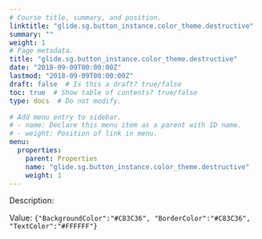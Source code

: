 ```yaml
---
# Course title, summary, and position.
linktitle: "glide.sg.button_instance.color_theme.destructive"
summary: ""
weight: 1
# Page metadata.
title: "glide.sg.button_instance.color_theme.destructive"
date: "2018-09-09T00:00:00Z"
lastmod: "2018-09-09T00:00:00Z"
draft: false  # Is this a draft? true/false
toc: true  # Show table of contents? true/false
type: docs  # Do not modify.

# Add menu entry to sidebar.
# - name: Declare this menu item as a parent with ID name.
# - weight: Position of link in menu.
menu:
  properties:
    parent: Properties
    name: "glide.sg.button_instance.color_theme.destructive"
    weight: 1
---
```


Description: 


Value: `{"BackgroundColor":"#C83C36", "BorderColor":"#C83C36", "TextColor":"#FFFFFF"}`